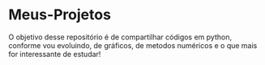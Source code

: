 # Meus-Projetos
O objetivo desse repositório é de compartilhar códigos em python, conforme vou evoluindo, de gráficos, de metodos numéricos e o que mais for interessante de estudar!
